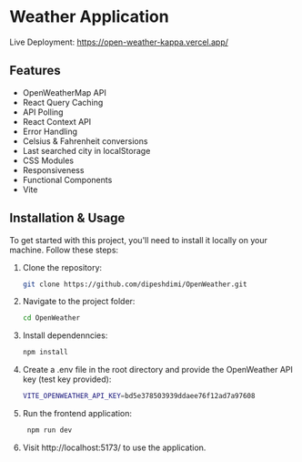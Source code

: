 # Weather Application
Live Deployment: https://open-weather-kappa.vercel.app/

## Features
- OpenWeatherMap API
- React Query Caching
- API Polling
- React Context API
- Error Handling
- Celsius & Fahrenheit conversions
- Last searched city in localStorage
- CSS Modules
- Responsiveness
- Functional Components
- Vite

## Installation & Usage

To get started with this project, you'll need to install it locally on your machine. Follow these steps:

1. Clone the repository:

    ```bash
    git clone https://github.com/dipeshdimi/OpenWeather.git
    ```

2. Navigate to the project folder:

    ```bash
    cd OpenWeather
    ```

3. Install dependenncies:

    ```bash
    npm install
    ```
    
6. Create a .env file in the root directory and provide the OpenWeather API key (test key provided):

    ```bash
    VITE_OPENWEATHER_API_KEY=bd5e378503939ddaee76f12ad7a97608
    ```

7. Run the frontend application:
   
   ```bash
    npm run dev
    ```

13. Visit http://localhost:5173/ to use the application.

